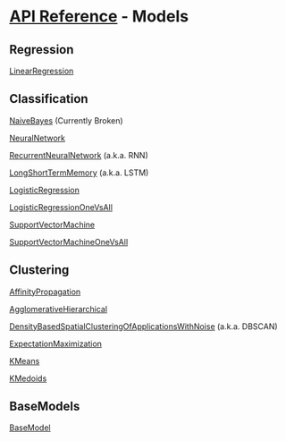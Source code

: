 # [API Reference](../API.md) - Models

## Regression

[LinearRegression](Models/LinearRegression.md)

## Classification

[NaiveBayes](Models/NaiveBayes.md) (Currently Broken)

[NeuralNetwork](Models/NeuralNetwork.md)

[RecurrentNeuralNetwork](Models/RecurrentNeuralNetwork.md) (a.k.a. RNN)

[LongShortTermMemory](Models/LongShortTermMemory.md) (a.k.a. LSTM)

[LogisticRegression](Models/LogisticRegression.md)

[LogisticRegressionOneVsAll](Models/LogisticRegressionOneVsAll.md)

[SupportVectorMachine](Models/SupportVectorMachine.md)

[SupportVectorMachineOneVsAll](Models/SupportVectorMachineOneVsAll.md)

## Clustering

[AffinityPropagation](Models/AffinityPropagation.md)

[AgglomerativeHierarchical](Models/AgglomerativeHierarchical.md)

[DensityBasedSpatialClusteringOfApplicationsWithNoise](Models/DensityBasedSpatialClusteringOfApplicationsWithNoise.md) (a.k.a. DBSCAN)

[ExpectationMaximization](Models/ExpectationMaximization.md)

[KMeans](Models/KMeans.md)

[KMedoids](Models/KMedoids.md)

## BaseModels

[BaseModel](Models/BaseModel.md)

